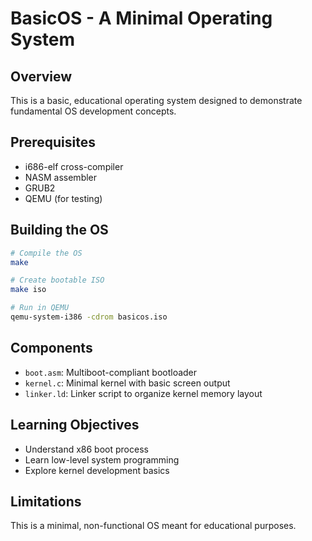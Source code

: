 # BasicOS - A Minimal Operating System

## Overview
This is a basic, educational operating system designed to demonstrate fundamental OS development concepts.

## Prerequisites
- i686-elf cross-compiler
- NASM assembler
- GRUB2
- QEMU (for testing)

## Building the OS
```bash
# Compile the OS
make

# Create bootable ISO
make iso

# Run in QEMU
qemu-system-i386 -cdrom basicos.iso
```

## Components
- `boot.asm`: Multiboot-compliant bootloader
- `kernel.c`: Minimal kernel with basic screen output
- `linker.ld`: Linker script to organize kernel memory layout

## Learning Objectives
- Understand x86 boot process
- Learn low-level system programming
- Explore kernel development basics

## Limitations
This is a minimal, non-functional OS meant for educational purposes.
